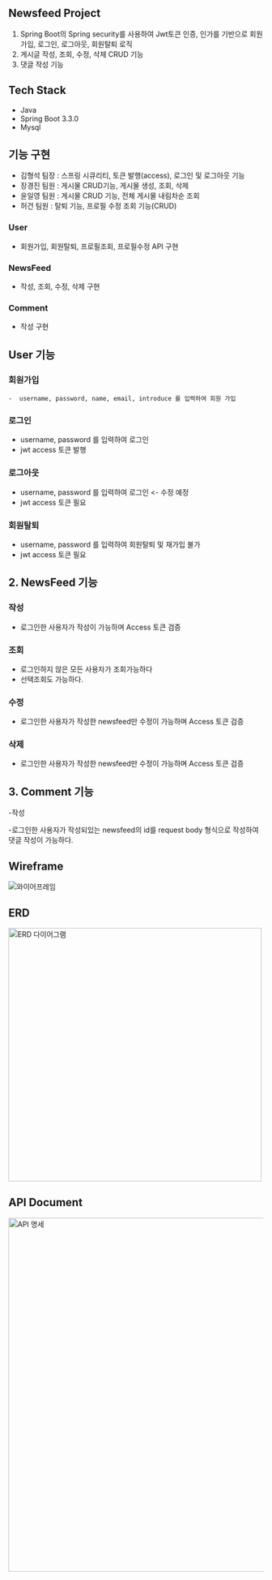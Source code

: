 ## Newsfeed Project
1. Spring Boot의 Spring security를 사용하여 Jwt토큰 인증, 인가를 기반으로 회원가입, 로그인, 로그아웃, 회원탈퇴 로직
2. 게시글 작성, 조회, 수정, 삭제 CRUD 기능
3. 댓글 작성 기능

## Tech Stack
-  Java 
-  Spring Boot 3.3.0
-  Mysql 

## 기능 구현
 -  김형석 팀장 : 스프링 시큐리티, 토큰 발행(access), 로그인 및 로그아웃 기능
 -  장경진 팀원 : 게시물 CRUD기능, 게시물 생성, 조회, 삭제
 -  윤일영 팀원 : 게시물 CRUD 기능, 전체 게시물 내림차순 조회
 -  허건  팀원 : 탈퇴 기능, 프로필 수정 조회 기능(CRUD)
   
### User 
 -  회원가입, 회원탈퇴, 프로필조회, 프로필수정 API 구현

### NewsFeed
 -  작성, 조회, 수정, 삭제 구현
### Comment
 -  작성 구현
## User 기능
### 회원가입
    -  username, password, name, email, introduce 를 입력하여 회원 가입
### 로그인
   -  username, password 를 입력하여 로그인
   -  jwt access 토큰 발행
### 로그아웃
   -  username, password 를 입력하여 로그인 <- 수정 예정
   -  jwt access 토큰 필요
### 회원탈퇴
   -  username, password 를 입력하여 회원탈퇴 및 재가입 불가
   -  jwt access 토큰 필요
## 2. NewsFeed 기능
### 작성
   -  로그인한 사용자가 작성이 가능하며 Access 토큰 검증
### 조회
  -  로그인하지 않은 모든 사용자가 조회가능하다
  -  선택조회도 가능하다. 
### 수정
  -  로그인한 사용자가 작성한 newsfeed만 수정이 가능하며 Access 토큰 검증
### 삭제
  -  로그인한 사용자가 작성한 newsfeed만 수정이 가능하며 Access 토큰 검증
## 3. Comment 기능
-작성

 -로그인한 사용자가 작성되있는 newsfeed의 id를 request body 형식으로 작성하여 댓글 작성이 가능하다.

##  Wireframe
![와이어프레임](https://github.com/Hyungs0703/NewSfeed/assets/165638682/8c45c1f2-383c-4555-a976-75d2119385f2)

##  ERD
<img width="500" alt="ERD 다이어그램" src="https://github.com/Hyungs0703/NewSfeed/assets/165638682/3bb4cd90-b0fc-4c71-8cad-6d2842aa2d10">

##  API Document
<img width="698" alt="API 명세" src="https://github.com/Hyungs0703/NewSfeed/assets/165638682/f35d9ebb-87ec-4c56-841e-245169dc312d">
